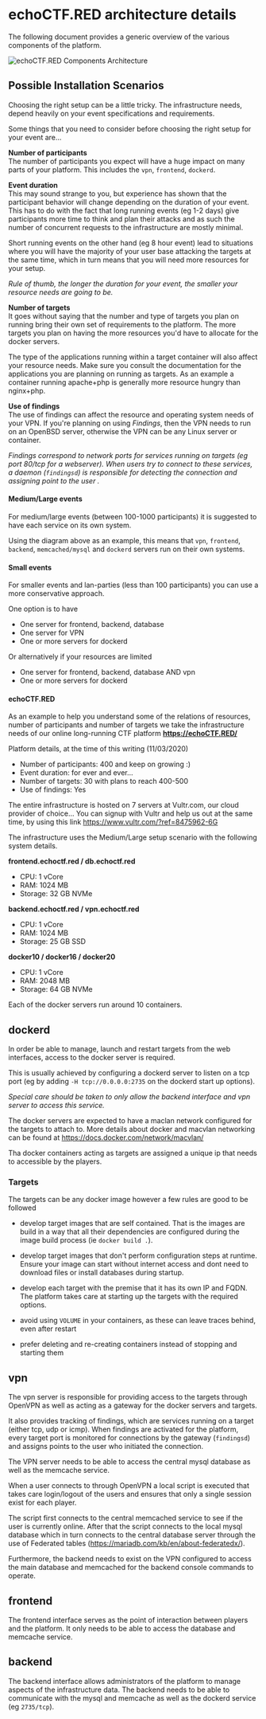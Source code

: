# echoCTF.RED architecture details
The following document provides a generic overview of the various components of the platform.

![echoCTF.RED Components Architecture](/docs/architecture%20diagram.png?raw=true&1)

## Possible Installation Scenarios
Choosing the right setup can be a little tricky. The infrastructure needs,
depend heavily on your event specifications and requirements.

Some things that you need to consider before choosing the right setup for your
event are...

**Number of participants**\
The number of participants you expect will have a huge impact on many parts of
your platform. This includes the `vpn`, `frontend`, `dockerd`.

**Event duration**\
This may sound strange to you, but experience has shown that the participant
behavior will change depending on the duration of your event. This has to do
with the fact that long running events (eg 1-2 days) give participants more
time to think and plan their attacks and as such the number of concurrent
requests to the infrastructure are mostly minimal.

Short running events on the other hand (eg 8 hour event) lead to situations
where you will have the majority of your user base attacking the targets at
the same time, which in turn means that you will need more resources for your
setup.

_Rule of thumb, the longer the duration for your event, the smaller your
resource needs are going to be._

**Number of targets**\
It goes without saying that the number and type of targets you plan on running
bring their own set of requirements to the platform. The more targets you plan
on having the more resources you'd have to allocate for the docker servers.

The type of the applications running within a target container will also affect
your resource needs. Make sure you consult the documentation for the
applications you are planning on running as targets. As an example a container
running apache+php is generally more resource hungry than nginx+php.

**Use of findings**\
The use of findings can affect the resource and operating system needs of your
VPN. If you're planning on using _Findings_, then the VPN needs to run on an
OpenBSD server, otherwise the VPN can be any Linux server or container.

_Findings correspond to network ports for services running on targets
(eg port 80/tcp for a webserver). When users try to connect to these services,
a daemon (`findingsd`) is responsible for detecting the connection and
assigning point to the user ._

#### Medium/Large events
For medium/large events (between 100-1000 participants) it is suggested to have
each service on its own system.

Using the diagram above as an example, this means that `vpn`, `frontend`,
`backend`, `memcached/mysql` and `dockerd` servers run on their own systems.

#### Small events
For smaller events and lan-parties (less than 100 participants) you can use a
more conservative approach.

One option is to have
* One server for frontend, backend, database
* One server for VPN
* One or more servers for dockerd

Or alternatively if your resources are limited
* One server for frontend, backend, database AND vpn
* One or more servers for dockerd

#### echoCTF.RED
As an example to help you understand some of the relations of resources, number
of participants and number of targets we take the infrastructure needs of our
online long-running CTF platform __https://echoCTF.RED/__

Platform details, at the time of this writing (11/03/2020)
* Number of participants: 400 and keep on growing :)
* Event duration: for ever and ever...
* Number of targets: 30 with plans to reach 400-500
* Use of findings: Yes

The entire infrastructure is hosted on 7 servers at Vultr.com, our cloud
provider of choice... You can signup with Vultr and help us out at the same
time, by using this link https://www.vultr.com/?ref=8475962-6G

The infrastructure uses the Medium/Large setup scenario with the following system details.

**frontend.echoctf.red / db.echoctf.red**
* CPU: 1 vCore
* RAM: 1024 MB
* Storage: 32 GB NVMe

**backend.echoctf.red / vpn.echoctf.red**
* CPU: 1 vCore
* RAM: 1024 MB
* Storage: 25 GB SSD

**docker10 / docker16 / docker20**
* CPU: 1 vCore
* RAM: 2048 MB
* Storage: 64 GB NVMe

Each of the docker servers run around 10 containers.


## dockerd
In order be able to manage, launch and restart targets from the web interfaces,
access to the docker server is required.

This is usually achieved by configuring a dockerd server to listen on a tcp
port (eg by adding `-H tcp://0.0.0.0:2735` on the dockerd start up options).

_Special care should be taken to only allow the backend interface and vpn
server to access this service._

The docker servers are expected to have a maclan network configured for the
targets to attach to. More details about docker and macvlan networking can be
found at https://docs.docker.com/network/macvlan/

Tha docker containers acting as targets are assigned a unique ip that needs to
accessible by the players.

### Targets
The targets can be any docker image however a few rules are good to be followed

* develop target images that are self contained. That is the images are build in
a way that all their dependencies are configured during the image build process
(ie `docker build .`).

* develop target images that don't perform configuration steps at runtime.
Ensure your image can start without internet access and dont need to download
files or install databases during startup.

* develop each target with the premise that it has its own IP and FQDN. The
platform takes care at starting up the targets with the required options.

* avoid using `VOLUME` in your containers, as these can leave traces behind,
even after restart

* prefer deleting and re-creating containers instead of stopping and starting them

## vpn
The vpn server is responsible for providing access to the targets through
OpenVPN as well as acting as a gateway for the docker servers and targets.

It also provides tracking of findings, which are services running on a target
(either tcp, udp or icmp). When findings are activated for the platform, every
target port is monitored for connections by the gateway (`findingsd`) and
assigns points to the user who initiated the connection.

The VPN server needs to be able to access the central mysql database as well
as the memcache service.

When a user connects to through OpenVPN a local script is executed that takes
care login/logout of the users and ensures that only a single session exist for
each player.

The script first connects to the central memcached service to see if the user
is currently online. After that the script connects to the local mysql database
which in turn connects to the central database server through the use of
Federated tables (https://mariadb.com/kb/en/about-federatedx/).

Furthermore, the backend needs to exist on the VPN configured to access the
main database and memcached for the backend console commands to operate.

## frontend
The frontend interface serves as the point of interaction between players and
the platform. It only needs to be able to access the database and memcache
service.

## backend
The backend interface allows administrators of the platform to manage aspects
of the infrastructure data. The backend needs to be able to communicate with
the mysql and memcache as well as the dockerd service (eg `2735/tcp`).
